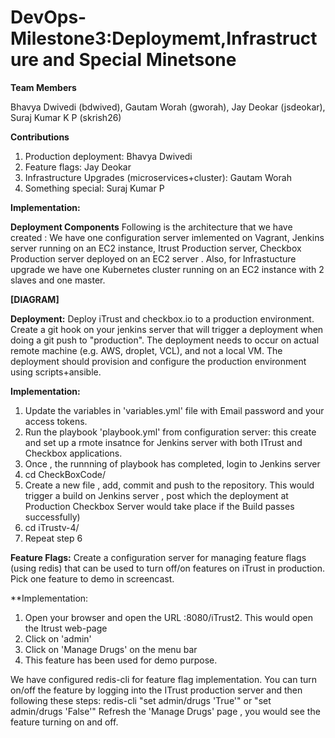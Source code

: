 # DevOps-Milestone3:Deploymemt,Infrastructure and Special Minetsone


**Team Members**

Bhavya Dwivedi (bdwived), Gautam Worah (gworah), Jay Deokar (jsdeokar), Suraj Kumar K P (skrish26)

**Contributions**
1. Production deployment: Bhavya Dwivedi
2. Feature flags: Jay Deokar
3. Infrastructure Upgrades (microservices+cluster): Gautam Worah
4. Something special: Suraj Kumar P

**Implementation:**


**Deployment Components**
Following is the architecture that we have created :
We have one configuration server imlemented on Vagrant, Jenkins server running on an EC2 instance, Itrust Production server, Checkbox Production server deployed on an EC2 server . Also, for Infrastucture upgrade we have one Kubernetes cluster running on an EC2 instance with 2 slaves and one master.

**[DIAGRAM]**

**Deployment:** Deploy iTrust and checkbox.io to a production environment. Create a git hook on your jenkins server that will trigger a deployment when doing a git push to "production". The deployment needs to occur on actual remote machine (e.g. AWS, droplet, VCL), and not a local VM. The deployment should provision and configure the production environment using scripts+ansible.


**Implementation:** 

1. Update the variables in 'variables.yml' file with Email password and your access tokens.
2. Run the playbook 'playbook.yml' from configuration server: this create and set up a rmote insatnce for Jenkins server with both ITrust and  Checkbox applications.
3. Once , the runnning of playbook has completed, login to Jenkins server
4. cd CheckBoxCode/
5. Create a new file , add, commit and push to the repository. This would trigger a build on Jenkins server , post which the deployment at Production Checkbox Server would take place if the Build passes successfully)
6. cd iTrustv-4/
7. Repeat step 6


**Feature Flags:** Create a configuration server for managing feature flags (using redis) that can be used to turn off/on features on iTrust in production. Pick one feature to demo in screencast.

**Implementation:

1. Open your browser and open the URL <IP of Itrust production server>:8080/iTrust2. This would open the Itrust web-page
2. Click on 'admin' 
3. Click on 'Manage Drugs' on the menu bar
4. This feature has been used for demo purpose. 
 
 We have configured redis-cli for feature flag implementation. 
 You can turn on/off the feature by logging into the ITrust production server and then following these steps:
    redis-cli
    "set admin/drugs 'True'" or  "set admin/drugs 'False'"
 Refresh the 'Manage Drugs' page , you would see the feature turning on and off. 
 
 








































